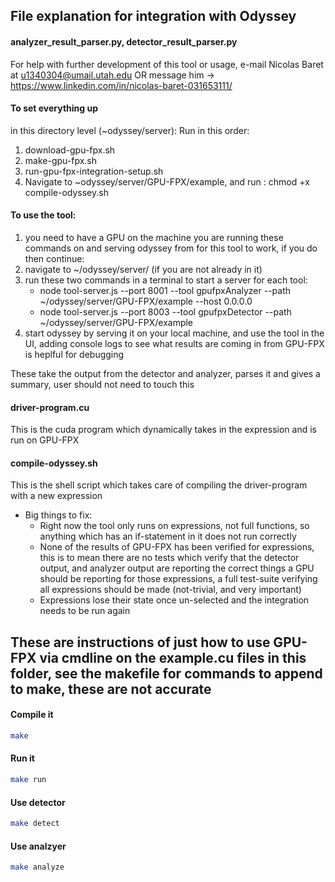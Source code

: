 ## File explanation for integration with Odyssey
#### analyzer_result_parser.py, detector_result_parser.py
For help with further development of this tool or usage, e-mail Nicolas Baret at u1340304@umail.utah.edu OR message him ->  https://www.linkedin.com/in/nicolas-baret-031653111/

#### To set everything up
in this directory level (~odyssey/server):
Run in this order:

1. download-gpu-fpx.sh
2. make-gpu-fpx.sh
3. run-gpu-fpx-integration-setup.sh
4. Navigate to ~odyssey/server/GPU-FPX/example, and run : chmod +x compile-odyssey.sh

#### To use the tool:
1. you need to have a GPU on the machine you are running these commands on and serving odyssey from for this tool to work, if you do then continue:
2. navigate to ~/odyssey/server/ (if you are not already in it)
3. run these two commands in a terminal to start a server for each tool:
    - node tool-server.js --port 8001 --tool gpufpxAnalyzer --path ~/odyssey/server/GPU-FPX/example --host 0.0.0.0
    - node tool-server.js --port 8003 --tool gpufpxDetector --path ~/odyssey/server/GPU-FPX/example
4. start odyssey by serving it on your local machine, and use the tool in the UI, adding console logs to see what results are coming in from GPU-FPX is heplful for debugging

These take the output from the detector and analyzer, parses it and gives a summary, user should not need to touch this

#### driver-program.cu
This is the cuda program which dynamically takes in the expression and is run on GPU-FPX

#### compile-odyssey.sh
This is the shell script which takes care of compiling the driver-program with a new expression



- Big things to fix: 
    - Right now the tool only runs on expressions, not full functions, so anything which has an if-statement in it does not run correctly
    - None of the results of GPU-FPX has been verified for expressions, this is to mean there are no tests which verify that the detector output, 
    and analyzer output are reporting the correct things a GPU should be reporting for those expressions, a full test-suite verifying all expressions should be made (not-trivial, and very important)
    - Expressions lose their state once un-selected and the integration needs to be run again


## These are instructions of just how to use GPU-FPX via cmdline on the example.cu files in this folder, see the makefile for commands to append to make, these are not accurate 
#### Compile it
```bash
make
```
#### Run it
```bash
make run
```
#### Use detector
```bash
make detect
```
#### Use analzyer 
```bash
make analyze
```
